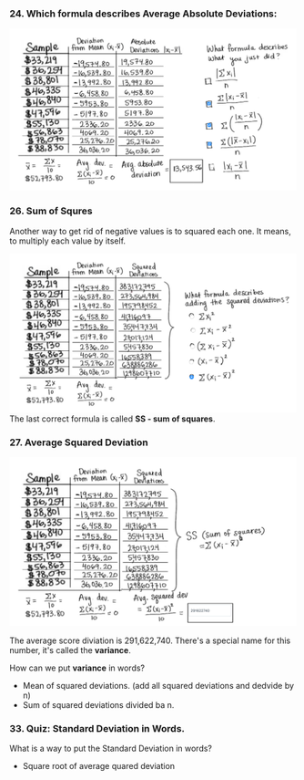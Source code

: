 ### 24. Which formula describes Average Absolute Deviations:

![Formula for absolute Deviation](avg_abs_dev_formula.png)

### 26. Sum of Squres

Another way to get rid of negative values is to squared each one. It means, to multiply each value by itself.

![Formula squared devitions](sum_squared_deviation_formula.png)
The last correct formula is called **SS - sum of squares**.

### 27. Average Squared Deviation

![Average squared deviation](avg_squared_deviation.png)

The average score diviation is 291,622,740. There's a special name for this number, it's called the **variance**.

How can we put **variance** in words?
* Mean of squared deviations. (add all squared deviations and dedvide by n)
* Sum of squared deviations divided ba n.

### 33. Quiz: Standard Deviation in Words.

What is a way to put the Standard Deviation in words?

* Square root of average quared deviation